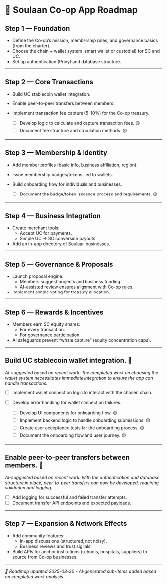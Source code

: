 # 📱 Soulaan Co-op App Roadmap

## Step 1 — Foundation
- Define the Co-op’s mission, membership rules, and governance basics (from the charter).  
- Choose the chain + wallet system (smart wallet or custodial) for SC and UC.  
- Set up authentication (Privy) and database structure.  

---

## Step 2 — Core Transactions
- Build UC stablecoin wallet integration.  
- Enable peer-to-peer transfers between members.  
- Implement transaction fee capture (5–10%) for the Co-op treasury.  

  <!-- 🤖 AI-generated sub-items based on completed work -->
  - [ ] Develop logic to calculate and capture transaction fees. 🟡
  - [ ] Document fee structure and calculation methods. 🟡
---

## Step 3 — Membership & Identity
- Add member profiles (basic info, business affiliation, region).  
- Issue membership badges/tokens tied to wallets.  
- Build onboarding flow for individuals and businesses.  

  <!-- 🤖 AI-generated sub-items based on completed work -->
  - [ ] Document the badge/token issuance process and requirements. 🟡
---

## Step 4 — Business Integration
- Create merchant tools:  
  - Accept UC for payments.  
  - Simple UC → SC conversion payouts.  
- Add an in-app directory of Soulaan businesses.  

---

## Step 5 — Governance & Proposals
- Launch proposal engine:  
  - Members suggest projects and business funding.  
  - AI-assisted review ensures alignment with Co-op rules.  
- Implement simple voting for treasury allocation.  

---

## Step 6 — Rewards & Incentives
- Members earn SC equity shares:  
  - For every transaction.  
  - For governance participation.  
- AI safeguards prevent “whale capture” (equity concentration caps).  



---

## Build UC stablecoin wallet integration. 🔴
*AI-suggested based on recent work: The completed work on choosing the wallet system necessitates immediate integration to ensure the app can handle transactions.*

- [ ] Implement wallet connection logic to interact with the chosen chain.
- [ ] Develop error handling for wallet connection failures.



  <!-- 🤖 AI-generated sub-items based on completed work -->
  - [ ] Develop UI components for onboarding flow. 🟡
  - [ ] Implement backend logic to handle onboarding submissions. 🟡
  - [ ] Create user acceptance tests for the onboarding process. 🟡
  - [ ] Document the onboarding flow and user journey. 🟡
---

## Enable peer-to-peer transfers between members. 🔴
*AI-suggested based on recent work: With the authentication and database structure in place, peer-to-peer transfers can now be developed, requiring validation and logging.*

- [ ] Add logging for successful and failed transfer attempts.
- [ ] Document transfer API endpoints and expected payloads.

---

## Step 7 — Expansion & Network Effects
- Add community features:  
  - In-app discussions (structured, not noisy).  
  - Business reviews and trust signals.  
- Build APIs for anchor institutions (schools, hospitals, suppliers) to source from Co-op businesses.  

---
*🤖 Roadmap updated 2025-08-30 - AI-generated sub-items added based on completed work analysis*
